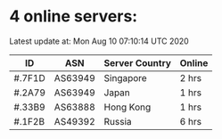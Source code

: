 # 4 online servers:

Latest update at: Mon Aug 10 07:10:14 UTC 2020

| ID | ASN | Server Country | Online |
| -- | --- | -------------- | ------ |
| #.7F1D | AS63949 | Singapore | 2 hrs |
| #.2A79 | AS63949 | Japan | 1 hrs |
| #.33B9 | AS63888 | Hong Kong | 1 hrs |
| #.1F2B | AS49392 | Russia | 6 hrs |

